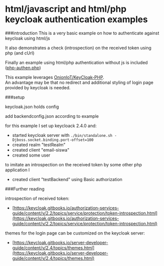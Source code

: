 # html/javascript and html/php keycloak authentication examples

###introduction
This is a very basic example on how to authenticate against keycloak using html/js

It also demonstrates a check (introspection) on the received token using php (and cUrl)

Finally an example using html/php authentication without js is included ([php-authen.php](https://github.com/johandoornenbal/keycloak_jsclient_example/blob/master/php-authen.php))

This example leverages [OnionIoT/KeyCloak-PHP](https://github.com/OnionIoT/KeyCloak-PHP).  
An advantage may be that no redirect and additional styling of login page provided by keycloak is needed.

###setup

keycloak.json holds config

add backendconfig.json according to example

for this example I set up keycloack 2.4.0 and:
* started keycloak server with `./bin/standalone.sh -Djboss.socket.binding.port-offset=100`
* created realm "testRealm"
* created client "email-siswa"
* created some user

to imitate an introspection on the received token by some other php application I
* created client "testBackend" using Basic authorization

###Further reading

introspection of received token:
* [https://keycloak.gitbooks.io/authorization-services-guide/content/v/2.2/topics/service/protection/token-introspection.html](https://keycloak.gitbooks.io/authorization-services-guide/content/v/2.2/topics/service/protection/token-introspection.html)

themes for the login page can be customized on the keycloak server:
* [https://keycloak.gitbooks.io/server-developer-guide/content/v/2.4/topics/themes.html](https://keycloak.gitbooks.io/server-developer-guide/content/v/2.4/topics/themes.html)

